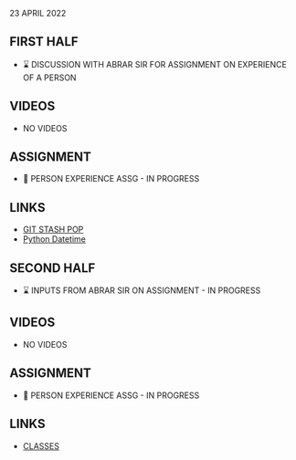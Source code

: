 23 	APRIL 2022

## FIRST HALF

- ⌛ DISCUSSION WITH ABRAR SIR FOR ASSIGNMENT ON EXPERIENCE OF A PERSON

## VIDEOS

- NO VIDEOS

## ASSIGNMENT 

- 🚧 PERSON EXPERIENCE ASSG - IN PROGRESS

## LINKS

- [GIT STASH POP](https://www.theserverside.com/video/Compare-git-stash-pop-and-git-stash-apply-for-file-restores#:~:text=The%20key%20difference%20between%20git,then%20deletes%20the%20applied%20stash.)
- [Python Datetime](https://www.w3schools.com/python/python_datetime.asp)

## SECOND HALF

- ⌛ INPUTS FROM ABRAR SIR ON ASSIGNMENT - IN PROGRESS

## VIDEOS

- NO VIDEOS

## ASSIGNMENT

- 🚧 PERSON EXPERIENCE ASSG - IN PROGRESS

## LINKS

- [CLASSES](https://docs.python.org/3/tutorial/classes.html)